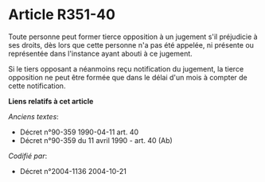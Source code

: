 # Article R351-40

Toute personne peut former tierce opposition à un jugement s'il préjudicie à ses droits, dès lors que cette personne n'a pas
été appelée, ni présente ou représentée dans l'instance ayant abouti à ce jugement.

Si le tiers opposant a néanmoins reçu notification du jugement, la tierce opposition ne peut être formée que dans le délai
d'un mois à compter de cette notification.

**Liens relatifs à cet article**

_Anciens textes_:

  - Décret n°90-359 1990-04-11 art. 40
  - Décret n°90-359 du 11 avril 1990 - art. 40 (Ab)

_Codifié par_:

  - Décret n°2004-1136 2004-10-21
